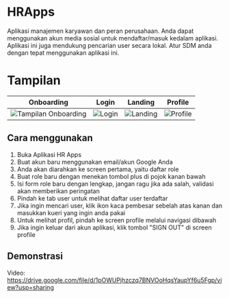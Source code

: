 # HRApps

Aplikasi manajemen karyawan dan peran perusahaan. Anda dapat menggunakan akun media sosial untuk mendaftar/masuk kedalam aplikasi. Aplikasi ini juga mendukung pencarian user secara lokal. Atur SDM anda dengan tepat menggunakan aplikasi ini.

# Tampilan

| Onboarding | Login | Landing| Profile |
| ---------- | ----- |----- |------|
| ![Tampilan Onboarding](https://i.ibb.co/BjvCTbM/Screenshot-2021-11-13-11-58-13-136.png) | ![Login](https://i.ibb.co/283RXZm/Screenshot-2021-11-13-11-58-23-534.png) | ![Landing](https://i.ibb.co/yQjNM3v/Screenshot-2021-11-13-11-58-37-084.png) |![Profile](https://i.ibb.co/C0t7mPx/Screenshot-2021-11-13-11-58-55-869.png)|

## Cara menggunakan

1. Buka Aplikasi HR Apps
2. Buat akun baru menggunakan email/akun Google Anda
3. Anda akan diarahkan ke screen pertama, yaitu daftar role
4. Buat role baru dengan menekan tombol plus di pojok kanan bawah
5. Isi form role baru dengan lengkap, jangan ragu jika ada salah, validasi akan memberikan peringatan
6. Pindah ke tab user untuk melihat daftar user terdaftar
7. Jika ingin mencari user, klik ikon kaca pembesar sebelah atas kanan dan masukkan kueri yang ingin anda pakai
8. Untuk melihat profil, pindah ke screen profile melalui navigasi dibawah
9. Jika ingin keluar dari akun aplikasi, klik tombol "SIGN OUT" di screen profile

## Demonstrasi

Video: https://drive.google.com/file/d/1pOWUPjhzczq7BNVOoHqsYaupYf6u5Fgp/view?usp=sharing
